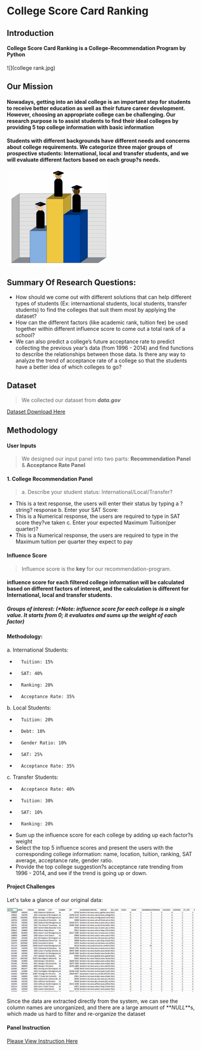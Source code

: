 # College Score Card Ranking 
## **Introduction**
#### College Score Card Ranking is a College-Recommendation Program by Python

![](college rank.jpg)

## Our Mission 

####  Nowadays, getting into an ideal college is an important step for students to receive better education as well as their future career development. However, choosing an appropriate college can be challenging. Our research purpose is to assist students to find their ideal colleges by providing 5 top college information with basic information
####  Students with different backgrounds have different needs and concerns about college requirements. We categorize three major groups of prospective students: International, local and transfer students, and we will evaluate different factors based on each group?s needs.
![](1.gif)

## Summary Of Research Questions:
- How should we come out with different solutions that can help different types of students (Ex: internaxtional students, local students, transfer students) to find the colleges that suit them most by applying the dataset?
- How can the different factors (like academic rank, tuition fee) be used together within different influence score to come out a total rank of a school?
- We can also predict a college’s future acceptance rate to predict collecting the previous year’s data (from 1996 - 2014) and find functions to describe the relationships between those data. Is there any way to analyze the trend of acceptance rate of a college so that the students have a better idea of which colleges to go?


## Dataset
> We collected our dataset from **_data.gov_**

[Dataset Download Here](https://catalog.data.gov/dataset/college-scorecard/resource/b8f3d10b-0974-40db-b5fa-3c87ecae516b)
 
## Methodology

#### **User Inputs**
> We designed our input panel into two parts: **Recommendation Panel** & **Acceptance Rate Panel** 


#### 1. College Recommendation Panel

> a. Describe your student status: International/Local/Transfer?
- This is a text response, the users will enter their status by
typing a ?string? response 
b. Enter your SAT Score:
- This is a Numerical response, the users are required to type in SAT score they?ve taken
c. Enter your expected Maximum Tuition(per quarter)?
- This is a Numerical response, the users are required to type in
the Maximum tuition per quarter they expect to pay

#### **Influence Score**
> Influence score is the **key** for our recommendation-program. 

#### influence score for each filtered college information will be calculated based on different factors of interest, and the calculation is different for International, local and transfer students.

##### Groups of interest: (*Note: influence score for each college is a single value. It starts from 0; it evaluates and sums up the weight of each factor)


#### Methodology:

a.	International Students:
-   	Tuition: 15% 
-   	SAT: 40%
-   	Ranking: 20%
-   	Acceptance Rate: 35%

b.	Local Students:
-   	Tuition: 20%
-   	Debt: 10%
-   	Gender Ratio: 10%
-   	SAT: 25%
-   	Acceptance Rate: 35%

c.	Transfer Students:
-   	Acceptance Rate: 40%
-   	Tuition: 30%
-   	SAT: 10%
-   	Ranking: 20%


- Sum up the influence score for each college by adding up each factor?s weight
- Select the top 5 influence scores and present the users with the corresponding college information: name, location, tuition, ranking, SAT average, acceptance rate, gender ratio.
- Provide the top college suggestion?s acceptance rate trending from 1996 - 2014, and see if the trend is going up or down.





#### Project Challenges
 Let's take a glance of our original data:

![](dataset.PNG)

Since the data are extracted directly from the system, we can see the column names are unorganized, and there are a large amount of  **_NULL_**s, which made us hard to filter and re-organize the dataset


#### Panel Instruction 

[Please View Instruction Here](https://youtu.be/S1rcbpwc8S0)
